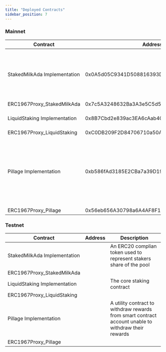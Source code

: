```yaml
---
title: "Deployed Contracts"
sidebar_position: 7
---
```


### Mainnet

| Contract                     | Address                                    | Description                                                                                         |
| ---------------------------- | ------------------------------------------ | --------------------------------------------------------------------------------------------------- |
| StakedMilkAda Implementation | 0x0A5d05C9341D508816393D384F2e23FA1b781961 | An ERC20 complian token used to represent stakers share of the pool                                 |
| ERC1967Proxy_StakedMilkAda   | 0x7c5A3248632Ba3A3e5C5d5A2CA11a9CD628Cb42F |                                                                                                     |
| LiquidStaking Implementation | 0x8B7Cbd2e839ac3EA6cAab40D564BfaA4E2266b83 | The core staking contract                                                                           |
| ERC1967Proxy_LiquidStaking   | 0xC0DB209F2D84706710a50AE410033B30c0F47192 |                                                                                                     |
| Pillage Implementation       | 0xb586fAd3185E2CBa7a39D19aa4875FB8684EF99C | A utility contract to withdraw rewards from smart contract account unable to withdraw their rewards |
| ERC1967Proxy_Pillage         | 0x56eb656A30798a6A4AF8F12Dd304df65fE17Ea95 |                                                                                                     |

### Testnet

| Contract                     | Address                                    | Description                                                                                         |
| ---------------------------- | ------------------------------------------ | --------------------------------------------------------------------------------------------------- |
| StakedMilkAda Implementation |  | An ERC20 complian token used to represent stakers share of the pool                                 |
| ERC1967Proxy_StakedMilkAda   |  |                                                                                                     |
| LiquidStaking Implementation |  | The core staking contract                                                                           |
| ERC1967Proxy_LiquidStaking   |  |                                                                                                     |
| Pillage Implementation       |  | A utility contract to withdraw rewards from smart contract account unable to withdraw their rewards |
| ERC1967Proxy_Pillage         |  |                                                                                                     |
